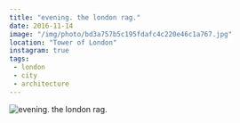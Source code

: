 ```yaml
---
title: "evening. the london rag."
date: 2016-11-14
image: "/img/photo/bd3a757b5c195fdafc4c220e46c1a767.jpg"
location: "Tower of London"
instagram: true
tags:
 - london
 - city
 - architecture
---
```


![evening. the london rag.](/img/photo/bd3a757b5c195fdafc4c220e46c1a767.jpg)
